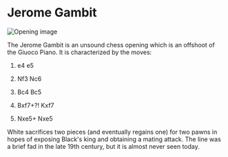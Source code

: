 # Jerome Gambit

![Opening image](https://www.thechesswebsite.com/wp-content/uploads/2015/11/jerome-gambit.jpg)

The Jerome Gambit is an unsound chess opening which is an offshoot of the Giuoco Piano. It is characterized by the moves:



1. e4 e5

2. Nf3 Nc6

3. Bc4 Bc5

4. Bxf7+?! Kxf7

5. Nxe5+ Nxe5

White sacrifices two pieces (and eventually regains one) for two pawns in hopes of exposing Black's king and obtaining a mating attack. The line was a brief fad in the late 19th century, but it is almost never seen today.